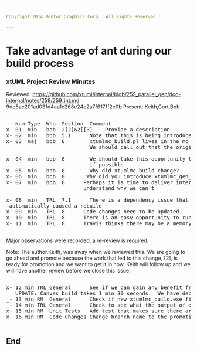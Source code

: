 ```yaml
---

Copyright 2014 Mentor Graphics Corp.  All Rights Reserved.

---
```


# Take advantage of ant during our build process
### xtUML Project Review Minutes

Reviewed:  https://github.com/xtuml/internal/blob/259_parallel_gen/doc-internal/notes/259/259_int.md
             9dd5ac201ad031d4aa1e268e24c2a7f6171f2e0b
Present:  Keith,Cort,Bob

<pre>

-- Num Type  Who  Section  Comment
x- 01  min   bob  2[2]&2[[3]    Provide a description
x- 02  min   bob  5.1      Note that this is being introduced by 2[2]
x- 03  maj   bob  8        xtumlmc_build.pl lives in the mc repository.   
                           We should call out that the original must be promoted if there was a change.      
						   
x- 04  min   bob  8        We should take this opportunity to remove the need for PT_HOME
                           if possible
x- 05  min   bob  8        Why did xtumlmc_build change?
x- 06  min   bob  8       Why did you introduce xtumlmc_gen_erate.pl instead of just modifying the existing xtumlmc_gen_erate perl script?
x- 07  min   bob  8      Perhaps it is time to deliver internal.tools.  LETs deliver it, or 
                         understand why we can't
                        
x- 08  min   TRL  7.1      There is a dependency issue that need to be fixed.  After following the test, build
 automatically caused a rebuild
x- 09  min   TRL  8      Code changes need to be updated.
x- 10  min   TRL  8      There is an easy opportunity to run parallel in the bp.als too  
x- 11  min   TRL  8      Travis thinks there may be a memory leak in the bp.core build.  Talk to him about it.

</pre>
   
Major observations were recorded, a re-review is required.

Note:  The author,Keith, was away when we reviewed this.  We are going to go ahead and
       promote because the work that led to this change, [2], is ready for promotion and we
	   want to get it in now.   Keith will follow up and we will have another review before
	   we close this issue.
<pre>

x- 12 min TRL General      See if we can gain any benefit from splitting the ui.canvas java target into multiple parts and add the parallel task.
   UPDATE: Canvas build takes 1 min 30 seconds.  We have decided to not work on trying to speed it up.
_- 13 min RM  General      Check if new xtumlmc_build.exe fixes ordering issue with MC-Java/ooa_schema.sql
_- 14 min TRL General      Check to see what the output of ooaofooa.sql in bp.core is correct now (perl executable)
x- 15 min RM  Unit Tests   Add test that makes sure there are no dirty files after the clean build
x- 16 min RM  Code Changes Change branch name to the promotion-2 branch.

</pre>

End
---
